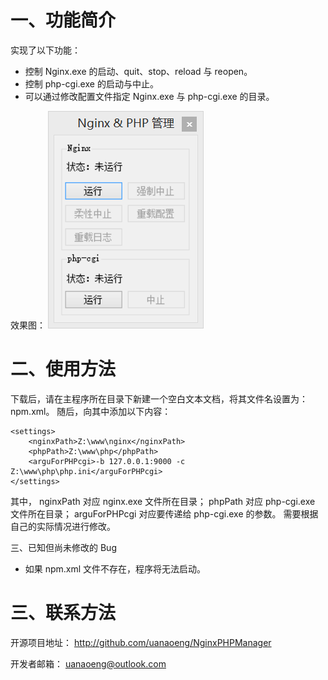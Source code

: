 一、功能简介
=============

实现了以下功能：
- 控制 Nginx.exe 的启动、quit、stop、reload 与 reopen。
- 控制 php-cgi.exe 的启动与中止。
- 可以通过修改配置文件指定 Nginx.exe 与 php-cgi.exe 的目录。

效果图：
![主界面](mainForm.png)

二、使用方法
=============

下载后，请在主程序所在目录下新建一个空白文本文档，将其文件名设置为：npm.xml。
随后，向其中添加以下内容：

```
<settings>
	<nginxPath>Z:\www\nginx</nginxPath>
	<phpPath>Z:\www\php</phpPath>
	<arguForPHPcgi>-b 127.0.0.1:9000 -c Z:\www\php\php.ini</arguForPHPcgi>
</settings>
```

其中，
nginxPath 对应 nginx.exe 文件所在目录；
phpPath 对应 php-cgi.exe 文件所在目录；
arguForPHPcgi 对应要传递给 php-cgi.exe 的参数。
需要根据自己的实际情况进行修改。

三、已知但尚未修改的 Bug
- 如果 npm.xml 文件不存在，程序将无法启动。

三、联系方法
=============

开源项目地址：
http://github.com/uanaoeng/NginxPHPManager

开发者邮箱：
uanaoeng@outlook.com
